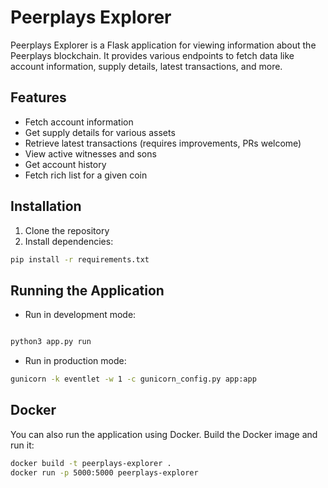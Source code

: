 # Peerplays Explorer

Peerplays Explorer is a Flask application for viewing information about the Peerplays blockchain. It provides various endpoints to fetch data like account information, supply details, latest transactions, and more.

## Features

- Fetch account information
- Get supply details for various assets
- Retrieve latest transactions (requires improvements, PRs welcome)
- View active witnesses and sons
- Get account history
- Fetch rich list for a given coin

## Installation

1. Clone the repository
2. Install dependencies:

```bash
pip install -r requirements.txt
```

## Running the Application

- Run in development mode:
  
```bash

python3 app.py run
```

- Run in production mode:

```bash
gunicorn -k eventlet -w 1 -c gunicorn_config.py app:app
```


## Docker

You can also run the application using Docker. Build the Docker image and run it:

```bash
docker build -t peerplays-explorer .
docker run -p 5000:5000 peerplays-explorer
```
